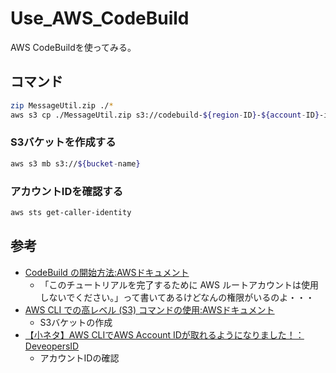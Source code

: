 # Use_AWS_CodeBuild
AWS CodeBuildを使ってみる。

## コマンド

``` sh
zip MessageUtil.zip ./*
aws s3 cp ./MessageUtil.zip s3://codebuild-${region-ID}-${account-ID}-input-bucket
```

### S3バケットを作成する

```sh
aws s3 mb s3://${bucket-name}
```

### アカウントIDを確認する

```sh
aws sts get-caller-identity
```

## 参考

- [CodeBuild の開始方法:AWSドキュメント](https://docs.aws.amazon.com/ja_jp/codebuild/latest/userguide/getting-started-overview.html)
  - 「このチュートリアルを完了するために AWS ルートアカウントは使用しないでください。」って書いてあるけどなんの権限がいるのよ・・・
- [AWS CLI での高レベル (S3) コマンドの使用:AWSドキュメント](https://docs.aws.amazon.com/ja_jp/cli/latest/userguide/cli-services-s3-commands.html#using-s3-commands-managing-buckets-creating)
  - S3バケットの作成
- [【小ネタ】AWS CLIでAWS Account IDが取れるようになりました！：DeveopersID](https://dev.classmethod.jp/articles/get-aws-account-id-with-get-caller-identity/)
  - アカウントIDの確認